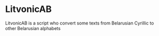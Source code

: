 # LitvonicAB
LitvonicAB is a script who convert some texts from Belarusian Cyrillic to other Belarusian alphabets
